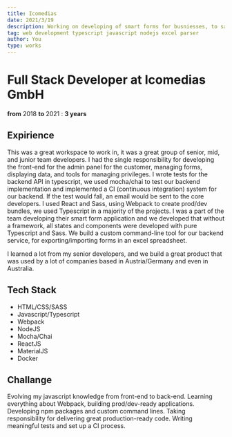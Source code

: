 ```yaml
---
title: Icomedias
date: 2021/3/19
description: Working on developing of smart forms for busniesses, to save time on reporting on tasks and reports.
tag: web development typescript javascript nodejs excel parser
author: You
type: works
---
```


# Full Stack Developer at Icomedias GmbH

__from__ 2018 __to__ 2021 : __3 years__

## Expirience

This was a great workspace to work in, it was a great group of senior, mid, and junior team developers. I had the single responsibility for developing the front-end for the admin panel for the customer, managing forms, displaying data, and tools for managing privileges. I wrote tests for the backend API in typescript, we used mocha/chai to test our backend implementation and implemented a CI (continuous integration) system for our backend. If the test would fall, an email would be sent to the core developers. I used React and Sass, using Webpack to create prod/dev bundles, we used Typescript in a majority of the projects. I was a part of the team developing their smart form application and we developed that without a framework, all states and components were developed with pure Typescript and Sass. We build a custom command-line tool for our backend service, for exporting/importing forms in an excel spreadsheet.

I learned a lot from my senior developers, and we build a great product that was used by a lot of companies based in Austria/Germany and even in Australia. 

## Tech Stack 

- HTML/CSS/SASS
- Javascript/Typescript
- Webpack
- NodeJS
- Mocha/Chai
- ReactJS
- MaterialJS
- Docker

## Challange

Evolving my javascript knowledge from front-end to back-end. Learning everything about Webpack, building prod/dev-ready applications. Developing npm packages and custom command lines. Taking responsibility for delivering great production-ready code. Writing meaningful tests and set up a CI process.